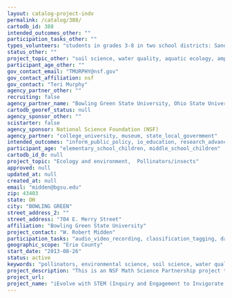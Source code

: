```yaml
---
layout: catalog-project-indv
permalink: /catalog/388/
cartodb_id: 388
intended_outcomes_other: ""
participation_tasks_other: ""
types_volunteers: "students in grades 3-8 in two school districts: Sandusky City Schools and Perkins Local Schools"
status_other: ""
project_topic_other: "soil science, water quality, aquatic ecology, amphbian ecology, environmental science"
participant_age_other: ""
gov_contact_email: "TMURPHY@nsf.gov"
gov_contact_affiliation: nsf
gov_contact: "Teri Murphy"
agency_partner_other: ""
recruiting: false
agency_partner_name: "Bowling Green State University, Ohio State University Stone Lab, Toledo Zoo, Erie County Soil & Water Conservation District, Metroparks of the Toledo Area"
cartodb_georef_status: null
agency_sponsor_other: ""
scistarter: false
agency_sponsor: National Science Foundation (NSF)
agency_partner: "college_university, museum, state_local_govermment"
intended_outcomes: "inform_public_policy, io_education, research_advancement"
participant_age: "elementary_school_children, middle_school_children"
cartodb_id_0: null
project_topic: "Ecology and environment,  Pollinators/insects"
approved: null
updated_at: null
created_at: null
email: "midden@bgsu.edu"
zip: 43403
state: OH
city: "BOWLING GREEN"
street_address_2: ""
street_address: "704 E. Merry Street"
affiliation: "Bowling Green State University"
project_contact: "W. Robert Midden"
participation_tasks: "audio_video_recording, classification_tagging, data_analysis, data_entry, identification, measurement,  observation, photography, sample_analysis, site_selection_description, specimen_sample_collection"
geographic_scope: "Erie County"
start_date: "2013-08-26"
status: active
keywords: "pollinators, environmental science, soil science, water quality, aquatic ecology, amphbian ecology"
project_description: "This is an NSF Math Science Partnership project that is integrating student participation in citizen science research as a central part of classroom instruction in grades 3-8 in two medium-size school districts. Multiple citizen science research projects are involved including Monarch Watch, Frog Watch, GLOBE, and others."
project_url: 
project_name: "iEvolve with STEM (Inquiry and Engagement to Invigorate and Optimize Learning for Everyone with STEM)"
---
```


